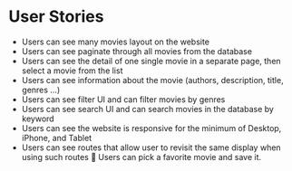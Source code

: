 # User Stories

- Users can see many movies layout on the website
- Users can see paginate through all movies from the database
- Users can see the detail of one single movie in a separate page, then select a movie from the list
- Users can see information about the movie (authors, description, title, genres …)
- Users can see filter UI and can filter movies by genres
- Users can see search UI and can search movies in the database by keyword
- Users can see the website is responsive for the minimum of Desktop, iPhone, and Tablet
- Users can see routes that allow user to revisit the same display when using such routes
  🚀 Users can pick a favorite movie and save it.
